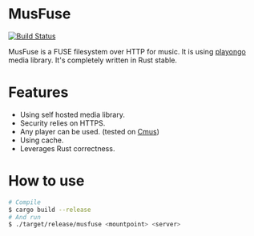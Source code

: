 # MusFuse

[![Build Status](https://travis-ci.org/joemccann/dillinger.svg?branch=master)](https://travis-ci.org/joemccann/dillinger)

MusFuse is a FUSE filesystem over HTTP for music. It is using [playongo](https://github.com/nixargh/playongo) media library. It's completely written in Rust stable.


# Features
  - Using self hosted media library.
  - Security relies on HTTPS.
  - Any player can be used. (tested on [Cmus](https://github.com/cmus/cmus))
  - Using cache.
  - Leverages Rust correctness.

# How to use

```sh
# Compile
$ cargo build --release
# And run
$ ./target/release/musfuse <mountpoint> <server>
```